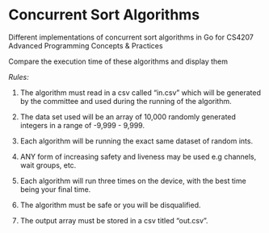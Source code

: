 # Concurrent Sort Algorithms
Different implementations of concurrent sort algorithms in Go for CS4207 Advanced Programming Concepts &amp; Practices

Compare the execution time of these algorithms and display them

*Rules:*

1. The algorithm must read in a csv called “in.csv” which will be generated by the committee and used during the running of the algorithm.

2. The data set used will be an array of 10,000 randomly generated integers in a range of -9,999 - 9,999.

3. Each algorithm will be running the exact same dataset of random ints.

4. ANY form of increasing safety and liveness may be used e.g channels, wait groups, etc.

5. Each algorithm will run three times on the device, with the best time being your final time.

6. The algorithm must be safe or you will be disqualified.

7. The output array must be stored in a csv titled “out.csv”.
